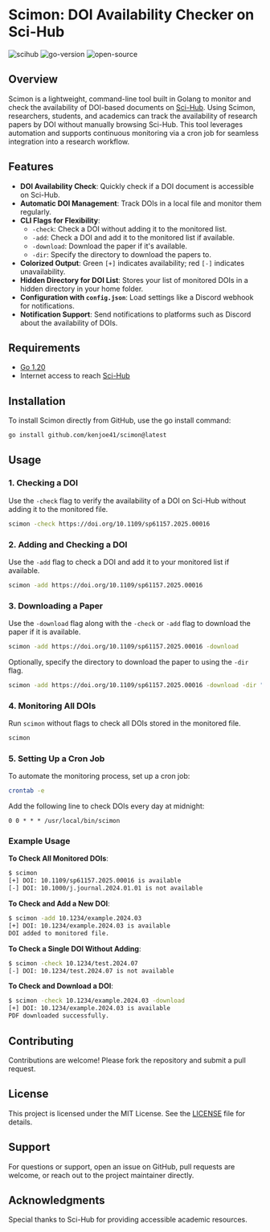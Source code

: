 # Scimon: DOI Availability Checker on Sci-Hub

![scihub](https://img.shields.io/badge/Sci--Hub-DOI%20Checker-blue)
![go-version](https://img.shields.io/badge/Go-1.23.3-green)
![open-source](https://img.shields.io/badge/Open%20Source-Yes-brightgreen)

## Overview

Scimon is a lightweight, command-line tool built in Golang to monitor and check the availability of DOI-based documents on [Sci-Hub](https://sci-hub.se). Using Scimon, researchers, students, and academics can track the availability of research papers by DOI without manually browsing Sci-Hub. This tool leverages automation and supports continuous monitoring via a cron job for seamless integration into a research workflow.

## Features

- **DOI Availability Check**: Quickly check if a DOI document is accessible on Sci-Hub.
- **Automatic DOI Management**: Track DOIs in a local file and monitor them regularly.
- **CLI Flags for Flexibility**:
  - `-check`: Check a DOI without adding it to the monitored list.
  - `-add`: Check a DOI and add it to the monitored list if available.
  - `-download`: Download the paper if it's available.
  - `-dir`: Specify the directory to download the papers to.
- **Colorized Output**: Green `[+]` indicates availability; red `[-]` indicates unavailability.
- **Hidden Directory for DOI List**: Stores your list of monitored DOIs in a hidden directory in your home folder.
- **Configuration with `config.json`**: Load settings like a Discord webhook for notifications.
- **Notification Support**: Send notifications to platforms such as Discord about the availability of DOIs.

## Requirements

- [Go 1.20](https://golang.org/doc/go1.20)
- Internet access to reach [Sci-Hub](https://sci-hub.se)

## Installation
To install Scimon directly from GitHub, use the go install command:

```bash
go install github.com/kenjoe41/scimon@latest
```

## Usage

### 1. Checking a DOI
Use the `-check` flag to verify the availability of a DOI on Sci-Hub without adding it to the monitored file.
```bash
scimon -check https://doi.org/10.1109/sp61157.2025.00016
```

### 2. Adding and Checking a DOI
Use the `-add` flag to check a DOI and add it to your monitored list if available.
```bash
scimon -add https://doi.org/10.1109/sp61157.2025.00016
```

### 3. Downloading a Paper
Use the `-download` flag along with the `-check` or `-add` flag to download the paper if it is available.
```bash
scimon -add https://doi.org/10.1109/sp61157.2025.00016 -download
```
Optionally, specify the directory to download the paper to using the `-dir` flag.
```bash
scimon -add https://doi.org/10.1109/sp61157.2025.00016 -download -dir "/path/to/directory"
```

### 4. Monitoring All DOIs
Run `scimon` without flags to check all DOIs stored in the monitored file.
```bash
scimon
```

### 5. Setting Up a Cron Job
To automate the monitoring process, set up a cron job:

```bash
crontab -e
```

Add the following line to check DOIs every day at midnight:
```cron
0 0 * * * /usr/local/bin/scimon
```

### Example Usage

**To Check All Monitored DOIs**:
```bash
$ scimon
[+] DOI: 10.1109/sp61157.2025.00016 is available
[-] DOI: 10.1000/j.journal.2024.01.01 is not available
```

**To Check and Add a New DOI**:
```bash
$ scimon -add 10.1234/example.2024.03
[+] DOI: 10.1234/example.2024.03 is available
DOI added to monitored file.
```

**To Check a Single DOI Without Adding**:
```bash
$ scimon -check 10.1234/test.2024.07
[-] DOI: 10.1234/test.2024.07 is not available
```

**To Check and Download a DOI**:
```bash
$ scimon -check 10.1234/example.2024.03 -download
[+] DOI: 10.1234/example.2024.03 is available
PDF downloaded successfully.
```

## Contributing

Contributions are welcome! Please fork the repository and submit a pull request.

## License

This project is licensed under the MIT License. See the [LICENSE](LICENSE) file for details.

## Support

For questions or support, open an issue on GitHub, pull requests are welcome, or reach out to the project maintainer directly.

## Acknowledgments

Special thanks to Sci-Hub for providing accessible academic resources.